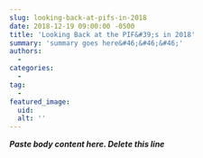 ```yaml
---
slug: looking-back-at-pifs-in-2018
date: 2018-12-19 09:00:00 -0500
title: 'Looking Back at the PIF&#39;s in 2018'
summary: 'summary goes here&#46;&#46;&#46;'
authors: 
  - 
categories: 
  - 
tag: 
  - 
featured_image: 
  uid: 
  alt: ''
---
```


***Paste body content here. Delete this line***
